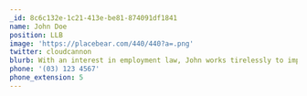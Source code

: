 ```yaml
---
_id: 8c6c132e-1c21-413e-be81-874091df1841
name: John Doe
position: LLB
image: 'https://placebear.com/440/440?a=.png'
twitter: cloudcannon
blurb: With an interest in employment law, John works tirelessly to improve workplaces.
phone: '(03) 123 4567'
phone_extension: 5
---
```

